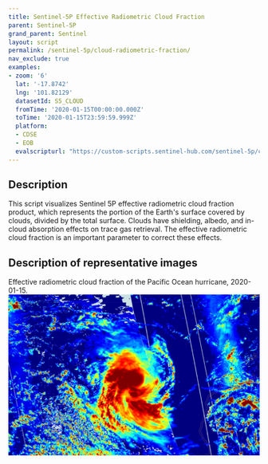 ```yaml
---
title: Sentinel-5P Effective Radiometric Cloud Fraction
parent: Sentinel-5P
grand_parent: Sentinel
layout: script
permalink: /sentinel-5p/cloud-radiometric-fraction/
nav_exclude: true
examples:
- zoom: '6'
  lat: '-17.8742'
  lng: '101.82129'
  datasetId: S5_CLOUD
  fromTime: '2020-01-15T00:00:00.000Z'
  toTime: '2020-01-15T23:59:59.999Z'
  platform:
  - CDSE
  - EOB
  evalscripturl: "https://custom-scripts.sentinel-hub.com/sentinel-5p/cloud-radiometric-fraction/script.js"
---
```


## Description
This script visualizes Sentinel 5P effective radiometric cloud fraction product, which represents the portion of the Earth's surface covered by clouds, divided by the total surface. Clouds have shielding, albedo, and in-cloud absorption effects on trace gas retrieval. The effective radiometric cloud fraction is an important parameter to correct these effects.

## Description of representative images

Effective radiometric cloud fraction of the Pacific Ocean hurricane, 2020-01-15.
![NO2 tropospheric column](fig/fig1.png)


